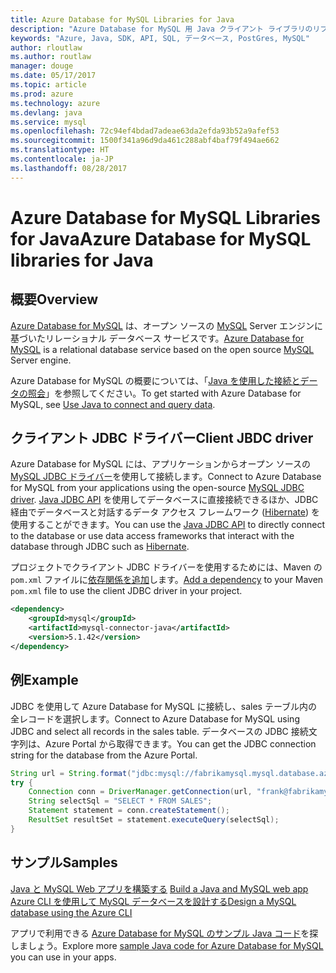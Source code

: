 ```yaml
---
title: Azure Database for MySQL Libraries for Java
description: "Azure Database for MySQL 用 Java クライアント ライブラリのリファレンス ドキュメント"
keywords: "Azure, Java, SDK, API, SQL, データベース, PostGres, MySQL"
author: rloutlaw
ms.author: routlaw
manager: douge
ms.date: 05/17/2017
ms.topic: article
ms.prod: azure
ms.technology: azure
ms.devlang: java
ms.service: mysql
ms.openlocfilehash: 72c94ef4bdad7adeae63da2efda93b52a9afef53
ms.sourcegitcommit: 1500f341a96d9da461c288abf4baf79f494ae662
ms.translationtype: HT
ms.contentlocale: ja-JP
ms.lasthandoff: 08/28/2017
---
```

# <a name="azure-database-for-mysql-libraries-for-java"></a><span data-ttu-id="87c6c-104">Azure Database for MySQL Libraries for Java</span><span class="sxs-lookup"><span data-stu-id="87c6c-104">Azure Database for MySQL libraries for Java</span></span>

## <a name="overview"></a><span data-ttu-id="87c6c-105">概要</span><span class="sxs-lookup"><span data-stu-id="87c6c-105">Overview</span></span>

<span data-ttu-id="87c6c-106">[Azure Database for MySQL](/azure/sql-database/sql-database-technical-overview) は、オープン ソースの [MySQL](https://www.mysql.com/) Server エンジンに基づいたリレーショナル データベース サービスです。</span><span class="sxs-lookup"><span data-stu-id="87c6c-106">[Azure Database for MySQL](/azure/sql-database/sql-database-technical-overview) is a relational database service based on the open source [MySQL](https://www.mysql.com/) Server engine.</span></span> 

<span data-ttu-id="87c6c-107">Azure Database for MySQL の概要については、「[Java を使用した接続とデータの照会](/azure/mysql/connect-java)」を参照してください。</span><span class="sxs-lookup"><span data-stu-id="87c6c-107">To get started with Azure Database for MySQL, see [Use Java to connect and query data](/azure/mysql/connect-java).</span></span>

## <a name="client-jbdc-driver"></a><span data-ttu-id="87c6c-108">クライアント JDBC ドライバー</span><span class="sxs-lookup"><span data-stu-id="87c6c-108">Client JBDC driver</span></span>

<span data-ttu-id="87c6c-109">Azure Database for MySQL には、アプリケーションからオープン ソースの [MySQL JDBC ドライバー](https://dev.mysql.com/downloads/connector/j/)を使用して接続します。</span><span class="sxs-lookup"><span data-stu-id="87c6c-109">Connect to Azure Database for MySQL from your applications using the open-source [MySQL JDBC driver](https://dev.mysql.com/downloads/connector/j/).</span></span> <span data-ttu-id="87c6c-110">[Java JDBC API](https://docs.oracle.com/javase/8/docs/technotes/guides/jdbc/) を使用してデータベースに直接接続できるほか、JDBC 経由でデータベースと対話するデータ アクセス フレームワーク ([Hibernate](http://hibernate.org/)) を使用することができます。</span><span class="sxs-lookup"><span data-stu-id="87c6c-110">You can use the [Java JDBC API](https://docs.oracle.com/javase/8/docs/technotes/guides/jdbc/) to directly connect to the database or use data access frameworks that interact with the database through JDBC such as [Hibernate](http://hibernate.org/).</span></span>

<span data-ttu-id="87c6c-111">プロジェクトでクライアント JDBC ドライバーを使用するためには、Maven の `pom.xml` ファイルに[依存関係を追加](https://maven.apache.org/guides/getting-started/index.html#How_do_I_use_external_dependencies)します。</span><span class="sxs-lookup"><span data-stu-id="87c6c-111">[Add a dependency](https://maven.apache.org/guides/getting-started/index.html#How_do_I_use_external_dependencies) to your Maven `pom.xml` file to use the client JDBC driver in your project.</span></span>  

```XML
<dependency>
    <groupId>mysql</groupId>
    <artifactId>mysql-connector-java</artifactId>
    <version>5.1.42</version>
</dependency>
```   

## <a name="example"></a><span data-ttu-id="87c6c-112">例</span><span class="sxs-lookup"><span data-stu-id="87c6c-112">Example</span></span>

<span data-ttu-id="87c6c-113">JDBC を使用して Azure Database for MySQL に接続し、sales テーブル内の全レコードを選択します。</span><span class="sxs-lookup"><span data-stu-id="87c6c-113">Connect to Azure Database for MySQL using JDBC and select all records in the sales table.</span></span> <span data-ttu-id="87c6c-114">データベースの JDBC 接続文字列は、Azure Portal から取得できます。</span><span class="sxs-lookup"><span data-stu-id="87c6c-114">You can get the JDBC connection string for the database from the Azure Portal.</span></span>

```java
String url = String.format("jdbc:mysql://fabrikamysql.mysql.database.azure.com:3306/fabrikamdb?verifyServerCertificate=true&useSSL=true&requireSSL=false");
try {
    Connection conn = DriverManager.getConnection(url, "frank@fabrikamysql", "aBcDeFgHiJkL");
    String selectSql = "SELECT * FROM SALES";
    Statement statement = conn.createStatement();
    ResultSet resultSet = statement.executeQuery(selectSql);
}
```

## <a name="samples"></a><span data-ttu-id="87c6c-115">サンプル</span><span class="sxs-lookup"><span data-stu-id="87c6c-115">Samples</span></span>

<span data-ttu-id="87c6c-116">[Java と MySQL Web アプリを構築する](/azure/app-service-web/app-service-web-tutorial-java-mysql) </span><span class="sxs-lookup"><span data-stu-id="87c6c-116">[Build a Java and MySQL web app](/azure/app-service-web/app-service-web-tutorial-java-mysql) </span></span>  
[<span data-ttu-id="87c6c-117">Azure CLI を使用して MySQL データベースを設計する</span><span class="sxs-lookup"><span data-stu-id="87c6c-117">Design a MySQL database using the Azure CLI</span></span>](/azure/mysql/tutorial-design-database-using-cli)   

<span data-ttu-id="87c6c-118">アプリで利用できる [Azure Database for MySQL のサンプル Java コード](https://azure.microsoft.com/resources/samples/?platform=java&term=mysql)を探しましょう。</span><span class="sxs-lookup"><span data-stu-id="87c6c-118">Explore more [sample Java code for Azure Database for MySQL](https://azure.microsoft.com/resources/samples/?platform=java&term=mysql) you can use in your apps.</span></span>
